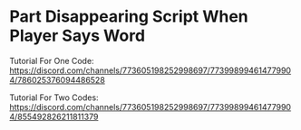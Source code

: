 # Part Disappearing Script When Player Says Word
 
 Tutorial For One Code:\
 https://discord.com/channels/773605198252998697/773998994614779904/786025376094486528
 
 Tutorial For Two Codes:\
 https://discord.com/channels/773605198252998697/773998994614779904/855492826211811379
